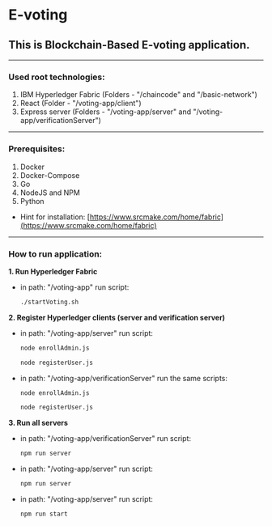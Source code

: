 # E-voting

## This is Blockchain-Based E-voting application.

---

### Used root technologies:

1. IBM Hyperledger Fabric (Folders - "/chaincode" and "/basic-network")
2. React (Folder - "/voting-app/client")
3. Express server (Folders - "/voting-app/server" and "/voting-app/verificationServer")

---

### Prerequisites:

1. Docker
2. Docker-Compose
3. Go
4. NodeJS and NPM
5. Python

- Hint for installation: [https://www.srcmake.com/home/fabric](https://www.srcmake.com/home/fabric)

---

### How to run application:

**1. Run Hyperledger Fabric**

- in path: "/voting-app" run script:
  ```bash
  ./startVoting.sh
  ```

**2. Register Hyperledger clients (server and verification server)**

- in path: "/voting-app/server" run script:
  ```bash
  node enrollAdmin.js
  ```
  ```bash
  node registerUser.js
  ```
- in path: "/voting-app/verificationServer" run the same scripts:
  ```bash
  node enrollAdmin.js
  ```
  ```bash
  node registerUser.js
  ```

**3. Run all servers**

- in path: "/voting-app/verificationServer" run script:
  ```bash
  npm run server
  ```
- in path: "/voting-app/server" run script:
  ```bash
  npm run server
  ```
- in path: "/voting-app/server" run script:
  ```bash
  npm run start
  ```
